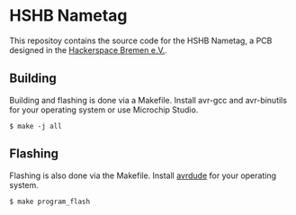 # HSHB Nametag

This repositoy contains the source code for the HSHB Nametag, a PCB designed in the [Hackerspace Bremen e.V.](https://www.hackerspace-bremen.de).

## Building

Building and flashing is done via a Makefile. Install avr-gcc and avr-binutils for your operating system or use Microchip Studio.

```shell
$ make -j all
```

## Flashing

Flashing is also done via the Makefile. Install [avrdude](https://github.com/avrdudes/avrdude/) for your operating system.

```shell
$ make program_flash
```
